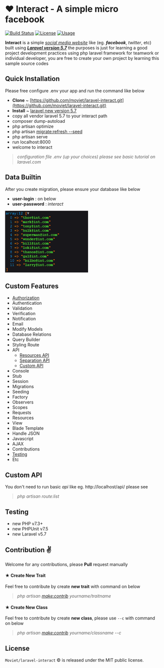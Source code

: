 &#10084; Interact - A simple micro facebook
======================================================
[![Build Status](https://travis-ci.org/moviet/laravel-interact.svg?branch=master)](https://travis-ci.org/moviet/laravel-interact)
[![License](http://img.shields.io/:license-mit-blue.svg?style=flat-square)](http://doge.mit-license.org)
[![Usage](https://img.shields.io/badge/tutorial-basic-brightgreen.svg)](https://github.com/moviet/laravel-interact)

**__Interact__** is a simple [*social media website*](https://facebook.com) like (eg. *__facebook__*, *twitter*, etc) built using _[__Laravel version 5.7__](https://github.com/laravel/laravel)_ the purposes is just for learning a good project development practices using php laravel framework for teamwork or individual developer, you are free to create your own project by learning this sample source codes

## Quick Installation

Please free configure .env your app and run the command like below

* **Clone** ~ [https://github.com/moviet/laravel-interact.git](https://github.com/moviet/laravel-interact.git)
* **Install** ~ [laravel new version 5.7](https://github.com/laravel/laravel)
*  copy all vendor laravel 5.7 to your interact path 
*  composer dump-autoload
*  php artisan optimize
*  php artisan [migrate:refresh --seed](https://github.com/moviet/laravel-interact)
*  php artisan serve 
*  run localhost:8000
*  welcome to interact

> *configuration file .env (up your choices) please see basic tutorial on laravel.com*

## Data Builtin

After you create migration, please ensure your database like below  

- __user-login__ : on below  
- __user-password__ : _interact_

![data email](https://github.com/moviet/laravel-interact/blob/master/public/img/data-email.png?raw=true)


## Custom Features

- [Authorization](https://github.com/moviet/laravel-interact)
- Authentication
- Validation
- Verification
- Notification
- Email
- Modify Models
- Database Relations
- Query Builder
- Styling Route
- API
  - [Resources API](https://github.com/moviet/laravel-interact)
  - [Separation API](https://github.com/moviet/laravel-interact)
  - [Custom API](https://github.com/moviet/laravel-interact)
- Console
- Stub
- Session
- Migrations
- Seeding
- Factory
- Observers
- Scopes
- Requests
- Resources
- View
- Blade Template
- Handle JSON
- Javascript
- AJAX
- Contributions
- [Testing](#testing)
- Etc

## Custom API
You don't need to run basic _api_ like eg. http://localhost/api/ please see  

> *php artisan route:list*

## Testing
- new PHP v7.3+
- new PHPUnit v7.5
- new Laravel v5.7

## Contribution &#9996;

Welcome for any contributions, please **Pull** request manually  
#### &#9733; __Create New Trait__

Feel free to contribute by create __new trait__ with command on below  

> *php artisan [make:contrib](https://github.com/moviet/laravel-interact) yourname/traitname*


#### &#9733; __Create New Class__

Feel free to contribute by create __new class__, please use ``--c`` with command on below  

> *php artisan [make:contrib](https://github.com/moviet/laravel-interact) yourname/classname --c*


## License

`Moviet/laravel-interact` &copy; is released under the MIT public license.

